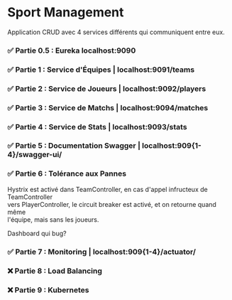 # Sport Management

Application CRUD avec 4 services différents qui communiquent entre eux.

### ✅ Partie 0.5 : Eureka localhost:9090
### ✅ Partie 1 : Service d'Équipes | localhost:9091/teams

### ✅ Partie 2 : Service de Joueurs | localhost:9092/players
### ✅ Partie 3 : Service de Matchs | localhost:9094/matches
### ✅ Partie 4 : Service de Stats  | localhost:9093/stats
### ✅ Partie 5 : Documentation Swagger | localhost:909{1-4}/swagger-ui/
### ✅ Partie 6 : Tolérance aux Pannes

Hystrix est activé dans TeamController, en cas d'appel infructeux de TeamController  
vers PlayerController, le circuit breaker est activé, et on retourne quand même  
l'équipe, mais sans les joueurs.  

Dashboard qui bug?
### ✅ Partie 7 : Monitoring  | localhost:909{1-4}/actuator/
### ❌ Partie 8 : Load Balancing 
### ❌ Partie 9 : Kubernetes 
